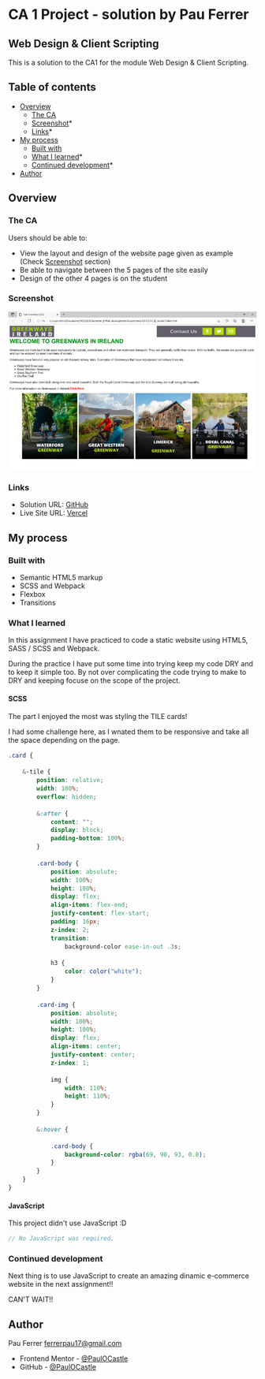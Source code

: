 # CA 1 Project - solution by Pau Ferrer
## Web Design & Client Scripting

This is a solution to the CA1 for the module Web Design & Client Scripting.

## Table of contents

- [Overview](#overview)
  - [The CA](#the-ca)
  - [Screenshot](#screenshot)*
  - [Links](#links)*
- [My process](#my-process)
  - [Built with](#built-with)
  - [What I learned](#what-i-learned)*
  - [Continued development](#continued-development)*
- [Author](#author)

## Overview

### The CA

Users should be able to:

- View the layout and design of the website page given as example (Check [Screenshot](#screenshot) section)
- Be able to navigate between the 5 pages of the site easily
- Design of the other 4 pages is on the student

### Screenshot

![./design/screenshot.png](./design/screenshot.png)

### Links

- Solution URL: [GitHub](https://github.com/PaulOCastle/CA1_PauFerrer)
- Live Site URL: [Vercel](https://ca-1-pau-ferrer.vercel.app/index.html)

## My process

### Built with

- Semantic HTML5 markup
- SCSS and Webpack
- Flexbox
- Transitions

### What I learned

In this assignment I have practiced to code a static website using HTML5, SASS / SCSS and Webpack.

During the practice I have put some time into trying keep my code DRY and to keep it simple too. By not over complicating the code trying to make to DRY and keeping focuse on the scope of the project.

#### SCSS

The part I enjoyed the most was styling the TILE cards!

I had some challenge here, as I wnated them to be responsive and take all the space depending on the page.

```scss
.card {

    &-tile {
        position: relative;
        width: 100%;
        overflow: hidden;

        &:after {
            content: "";
            display: block;
            padding-bottom: 100%;
        }

        .card-body {
            position: absolute;
            width: 100%;
            height: 100%;
            display: flex;
            align-items: flex-end;
            justify-content: flex-start;
            padding: 16px;
            z-index: 2;
            transition: 
                background-color ease-in-out .3s;

            h3 {
                color: color("white");
            }
        }

        .card-img {
            position: absolute;
            width: 100%;
            height: 100%;
            display: flex;
            align-items: center;
            justify-content: center;
            z-index: 1;

            img {
                width: 110%;
                height: 110%;
            }
        }

        &:hover {

            .card-body {
                background-color: rgba(69, 98, 93, 0.8);
            }
        }
    }
}
```
#### JavaScript

This project didn't use JavaScript :D

```js
// No JavaScript was required.
```
### Continued development

Next thing is to use JavaScript to create an amazing dinamic e-commerce website in the next assignment!!

CAN'T WAIT!!

## Author

Pau Ferrer ferrerpau17@gmail.com

- Frontend Mentor - [@PaulOCastle](https://www.frontendmentor.io/profile/PaulOCastle)
- GitHub - [@PaulOCastle](https://www.github.com/PaulOCastle)